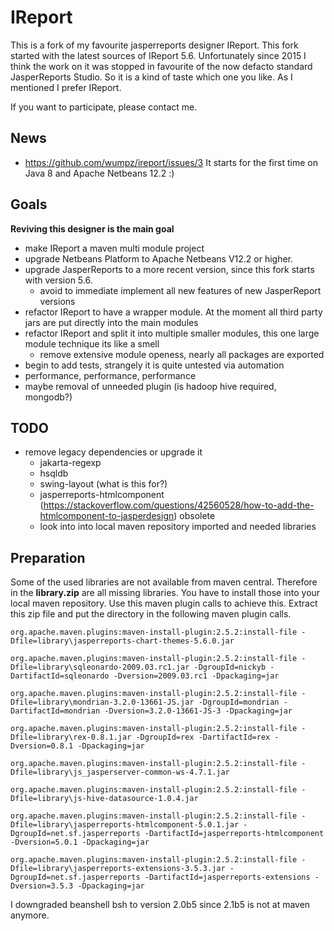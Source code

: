 # IReport

This is a fork of my favourite jasperreports designer IReport. This fork started with the latest sources of IReport 5.6. Unfortunately since 2015 I think the work on it was stopped 
in favourite of the now defacto standard JasperReports Studio. So it is a kind of taste which one you like. As I mentioned I prefer IReport. 

If you want to participate, please contact me.

## News

* https://github.com/wumpz/ireport/issues/3  It starts for the first time on Java 8 and Apache Netbeans 12.2 :)


## Goals

**Reviving this designer is the main goal**

* make IReport a maven multi module project
* upgrade Netbeans Platform to Apache Netbeans V12.2 or higher.
* upgrade JasperReports to a more recent version, since this fork starts with version 5.6.
  * avoid to immediate implement all new features of new JasperReport versions
* refactor IReport to have a wrapper module. At the moment all third party jars are put directly into the main modules
* refactor IReport and split it into multiple smaller modules, this one large module technique its like a smell
  * remove extensive module openess, nearly all packages are exported
* begin to add tests, strangely it is quite untested via automation
* performance, performance, performance
* maybe removal of unneeded plugin (is hadoop hive required, mongodb?)

## TODO

* remove legacy dependencies or upgrade it
  * jakarta-regexp
  * hsqldb
  * swing-layout (what is this for?)
  * jasperreports-htmlcomponent (https://stackoverflow.com/questions/42560528/how-to-add-the-htmlcomponent-to-jasperdesign) obsolete
  * look into into local maven repository imported and needed libraries

## Preparation

Some of the used libraries are not available from maven central. Therefore in the **library.zip** are all missing libraries. You have to install those into your local maven repository. Use this maven plugin calls to achieve this. Extract this zip file and put the directory in the following maven plugin calls.

```
org.apache.maven.plugins:maven-install-plugin:2.5.2:install-file -Dfile=library\jasperreports-chart-themes-5.6.0.jar

org.apache.maven.plugins:maven-install-plugin:2.5.2:install-file -Dfile=library\sqleonardo-2009.03.rc1.jar -DgroupId=nickyb -DartifactId=sqleonardo -Dversion=2009.03.rc1 -Dpackaging=jar

org.apache.maven.plugins:maven-install-plugin:2.5.2:install-file -Dfile=library\mondrian-3.2.0-13661-JS.jar -DgroupId=mondrian -DartifactId=mondrian -Dversion=3.2.0-13661-JS-3 -Dpackaging=jar

org.apache.maven.plugins:maven-install-plugin:2.5.2:install-file -Dfile=library\rex-0.8.1.jar -DgroupId=rex -DartifactId=rex -Dversion=0.8.1 -Dpackaging=jar

org.apache.maven.plugins:maven-install-plugin:2.5.2:install-file -Dfile=library\js_jasperserver-common-ws-4.7.1.jar

org.apache.maven.plugins:maven-install-plugin:2.5.2:install-file -Dfile=library\js-hive-datasource-1.0.4.jar

org.apache.maven.plugins:maven-install-plugin:2.5.2:install-file -Dfile=library\jasperreports-htmlcomponent-5.0.1.jar -DgroupId=net.sf.jasperreports -DartifactId=jasperreports-htmlcomponent -Dversion=5.0.1 -Dpackaging=jar

org.apache.maven.plugins:maven-install-plugin:2.5.2:install-file -Dfile=library\jasperreports-extensions-3.5.3.jar -DgroupId=net.sf.jasperreports -DartifactId=jasperreports-extensions -Dversion=3.5.3 -Dpackaging=jar
```

I downgraded beanshell bsh to version 2.0b5 since 2.1b5 is not at maven anymore.